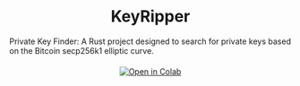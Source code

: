 <h1 align="center">KeyRipper</h1>

Private Key Finder: A Rust project designed to search for private keys based on the Bitcoin secp256k1 elliptic curve. <!-- It utilizes specialized algorithms to explore potential private keys used in Bitcoin transactions, emphasizing the complexities and security considerations involved in cryptographic key management. -->

<div style="text-align: center; margin: 20px 0;">
  <a href="https://drive.google.com/file/d/1BS4hhVENR4LlXEfgZryse66U2g5fOJrV/view?usp=sharing" target="_blank">
    <img src="https://colab.research.google.com/assets/colab-badge.svg" alt="Open in Colab"/>
  </a>
</div>

